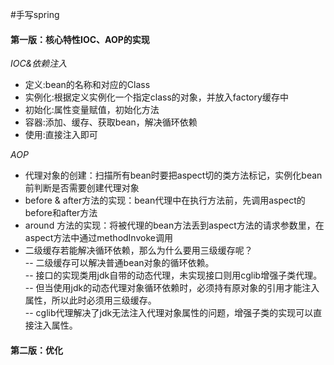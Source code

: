#手写spring

#### 第一版：核心特性IOC、AOP的实现  
*IOC&依赖注入*
- 定义:bean的名称和对应的Class  
- 实例化:根据定义实例化一个指定class的对象，并放入factory缓存中  
- 初始化:属性变量赋值，初始化方法  
- 容器:添加、缓存、获取bean，解决循环依赖  
- 使用:直接注入即可

*AOP*
- 代理对象的创建：扫描所有bean时要把aspect切的类方法标记，实例化bean前判断是否需要创建代理对象
- before & after方法的实现：bean代理中在执行方法前，先调用aspect的before和after方法
- around 方法的实现：将被代理的bean方法丢到aspect方法的请求参数里，在aspect方法中通过methodInvoke调用
- 二级缓存若能解决循环依赖，那么为什么要用三级缓存呢？  
-- 二级缓存可以解决普通bean对象的循环依赖。  
-- 接口的实现类用jdk自带的动态代理，未实现接口则用cglib增强子类代理。
-- 但当使用jdk的动态代理对象循环依赖时，必须持有原对象的引用才能注入属性，所以此时必须用三级缓存。  
-- cglib代理解决了jdk无法注入代理对象属性的问题，增强子类的实现可以直接注入属性。  

#### 第二版：优化  
